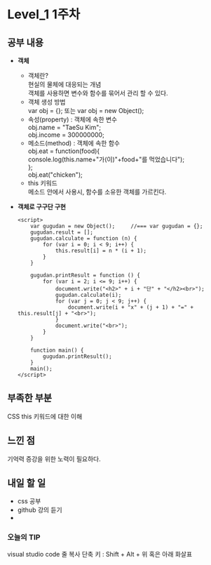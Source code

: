 # Level_1 1주차

## 공부 내용
- **객체**  
    - 객체란?  
    현실의 물체에 대응되는 개념  
    객체를 사용하면 변수와 함수를 묶어서 관리 할 수 있다.  
    - 객체 생성 방법  
    var obj = {}; 또는 var obj = new Object();  
    - 속성(property) : 객체에 속한 변수  
    obj.name = "TaeSu Kim";  
    obj.income = 300000000;  
    - 메소드(method) : 객체에 속한 함수  
    obj.eat = function(food){  
        console.log(this.name+"가(이)"+food+"를 먹었습니다");  
    };  
    obj.eat("chicken");  
    - this 키워드  
    메소드 안에서 사용시, 함수를 소유한 객체를 가르킨다.

- **객체로 구구단 구현**  
    ~~~
   <script>
        var gugudan = new Object();     //=== var gugudan = {};
        gugudan.result = [];
        gugudan.calculate = function (n) {
            for (var i = 0; i < 9; i++) {
                this.result[i] = n * (i + 1);
            }
        }

        gugudan.printResult = function () {
            for (var i = 2; i <= 9; i++) {
                document.write("<h2>" + i + "단" + "</h2><br>");
                gugudan.calculate(i);
                for (var j = 0; j < 9; j++) {
                    document.write(i + "x" + (j + 1) + "=" + this.result[j] + "<br>");
                }
                document.write("<br>");
            }
        }

        function main() {
            gugudan.printResult();
        }
        main();
    </script>
    ~~~
## 부족한 부분
CSS
this 키워드에 대한 이해

## 느낀 점
기억력 증강을 위한 노력이 필요하다.

## 내일 할 일
- css 공부
- github 강의 듣기
- 

### **오늘의 TIP**  
visual studio code 줄 복사 단축 키 : Shift + Alt + 위 혹은 아래 화살표  
